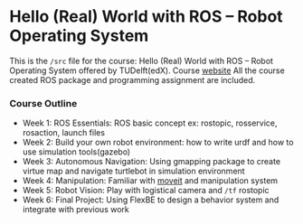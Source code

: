 # Hello (Real) World with ROS – Robot Operating System

This is the `/src` file for the course: Hello (Real) World with ROS – Robot Operating System offered by TUDelft(edX). Course [website](https://www.edx.org/course/hello-real-world-with-ros-robot-operating-system)
All the course created ROS package and programming assignment are included.

### Course Outline

- Week 1: ROS Essentials: ROS basic concept ex: rostopic, rosservice, rosaction, launch files 
- Week 2: Build your own robot environment: how to write urdf and how to use simulation tools(gazebo)
- Week 3: Autonomous Navigation: Using gmapping package to create virtue map and navigate turtlebot in simulation environment 
- Week 4: Manipulation: Familiar with [moveit](https://moveit.ros.org/) and manipulation system 
- Week 5: Robot Vision: Play with logistical camera and `/tf` rostopic
- Week 6: Final Project: Using FlexBE to design a behavior system and integrate with previous work
